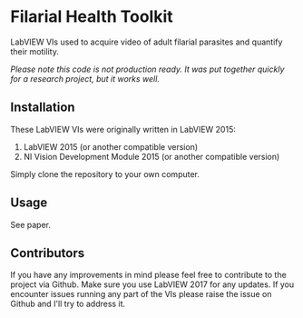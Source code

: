 # Filarial Health Toolkit
LabVIEW VIs used to acquire video of adult filarial parasites and quantify their motility.

_Please note this code is not production ready. It was put together quickly for a research project, but it works well._

## Installation
These LabVIEW VIs were originally written in LabVIEW 2015:

1. LabVIEW 2015 (or another compatible version)
2. NI Vision Development Module 2015 (or another compatible version)

Simply clone the repository to your own computer.

## Usage
See paper.

## Contributors
If you have any improvements in mind please feel free to contribute to the project via Github. Make sure you use LabVIEW 2017 for any updates. If you encounter issues running any part of the VIs please raise the issue on Github and I'll try to address it.
